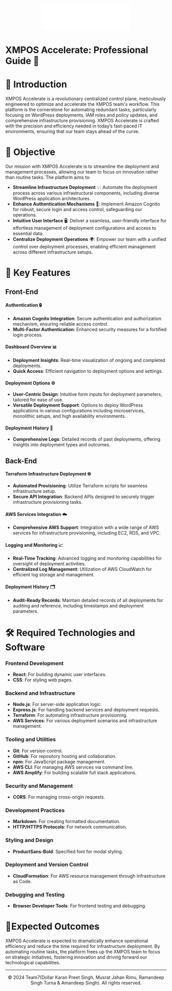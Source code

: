 
# <p align="center"> <img src="/XMOPS-White.svg" alt="XMOPS-Accelerate Logo" width="280" /> </p>

# XMPOS Accelerate: Professional Guide 📘

## <h1>🌟 Introduction </h1>

XMPOS Accelerate is a revolutionary centralized control plane, meticulously engineered to optimize and accelerate the XMPOS team's workflow. This platform is the cornerstone for automating redundant tasks, particularly focusing on WordPress deployments, IAM roles and policy updates, and comprehensive infrastructure provisioning. XMPOS Accelerate is crafted with the precision and efficiency needed in today’s fast-paced IT environments, ensuring that our team stays ahead of the curve.

## <h1>🎯 Objective </h1>

Our mission with XMPOS Accelerate is to streamline the deployment and management processes, allowing our team to focus on innovation rather than routine tasks. The platform aims to:

- **Streamline Infrastructure Deployment** 💡: Automate the deployment process across various infrastructural components, including diverse WordPress application architectures.
- **Enhance Authentication Mechanisms** 🔐: Implement Amazon Cognito for robust, secure login and access control, safeguarding our operations.
- **Intuitive User Interface** 🖥️: Deliver a seamless, user-friendly interface for effortless management of deployment configurations and access to essential data.
- **Centralize Deployment Operations** 🌍: Empower our team with a unified control over deployment processes, enabling efficient management across different infrastructure setups.

## <h1>🔑 Key Features </h1>

### <h2>Front-End</h2>

#### Authentication 🔒

- **Amazon Cognito Integration**: Secure authentication and authorization mechanism, ensuring reliable access control.
- **Multi-Factor Authentication**: Enhanced security measures for a fortified login process.

#### Dashboard Overview 📊

- **Deployment Insights**: Real-time visualization of ongoing and completed deployments.
- **Quick Access**: Efficient navigation to deployment options and settings.

#### Deployment Options ⚙️

- **User-Centric Design**: Intuitive form inputs for deployment parameters, tailored for ease of use.
- **Versatile Deployment Support**: Options to deploy WordPress applications in various configurations including microservices, monolithic setups, and high availability environments.

#### Deployment History 📜

- **Comprehensive Logs**: Detailed records of past deployments, offering insights into deployment types and outcomes.

## Back-End

#### Terraform Infrastructure Deployment 🌐

- **Automated Provisioning**: Utilize Terraform scripts for seamless infrastructure setup.
- **Secure API Integration**: Backend APIs designed to securely trigger infrastructure provisioning tasks.

#### AWS Services Integration ☁️

- **Comprehensive AWS Support**: Integration with a wide range of AWS services for infrastructure provisioning, including EC2, RDS, and VPC.

#### Logging and Monitoring 📈

- **Real-Time Tracking**: Advanced logging and monitoring capabilities for oversight of deployment activities.
- **Centralized Log Management**: Utilization of AWS CloudWatch for efficient log storage and management.

#### Deployment History 🗂️

- **Audit-Ready Records**: Maintain detailed records of all deployments for auditing and reference, including timestamps and deployment parameters.

## <h1>🛠️ Required Technologies and Software </h1>

### Frontend Development

- **React**: For building dynamic user interfaces.
- **CSS**: For styling web pages.

### Backend and Infrastructure

- **Node.js**: For server-side application logic.
- **Express.js**: For handling backend services and deployment requests.
- **Terraform**: For automating infrastructure provisioning.
- **AWS Services**: For various deployment scenarios and infrastructure management.

### Tooling and Utilities

- **Git**: For version control.
- **GitHub**: For repository hosting and collaboration.
- **npm**: For JavaScript package management.
- **AWS CLI**: For managing AWS services via command line.
- **AWS Amplify**: For building scalable full stack applications.

### Security and Management

- **CORS**: For managing cross-origin requests.

### Development Practices

- **Markdown**: For creating formatted documentation.
- **HTTP/HTTPS Protocols**: For network communication.

### Styling and Design

- **ProductSans-Bold**: Specified font for modal styling.

### Deployment and Version Control

- **CloudFormation**: For AWS resource management through Infrastructure as Code.

### Debugging and Testing

- **Browser Developer Tools**: For frontend testing and debugging.

## <h1>🚀Expected Outcomes </h1>

XMPOS Accelerate is expected to dramatically enhance operational efficiency and reduce the time required for infrastructure deployment. By automating routine tasks, the platform frees up the XMPOS team to focus on strategic initiatives, fostering innovation and driving forward our technological capabilities.

---

<p align="center">© 2024 Team7(Dollar Karan Preet Singh, Musrat Jahan Rimu, Ramandeep Singh Turna & Amandeep Singh). All rights reserved.</p>
